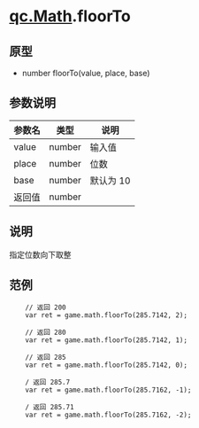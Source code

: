 # [qc.Math](README.md).floorTo

## 原型
* number floorTo(value, place, base)

## 参数说明
| 参数名 | 类型 | 说明 |
| ------------- | ------------- | -------------|
| value | number | 输入值 |
| place | number | 位数 |
| base | number | 默认为 10 |
| 返回值 | number |  |

## 说明
指定位数向下取整

## 范例
````
    // 返回 200
    var ret = game.math.floorTo(285.7142, 2);

    // 返回 280
    var ret = game.math.floorTo(285.7142, 1);

    // 返回 285
    var ret = game.math.floorTo(285.7142, 0);

    / 返回 285.7
    var ret = game.math.floorTo(285.7162, -1);

    / 返回 285.71
    var ret = game.math.floorTo(285.7162, -2);
````
